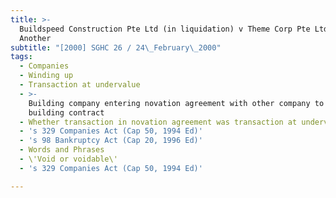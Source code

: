 ```yaml
---
title: >-
  Buildspeed Construction Pte Ltd (in liquidation) v Theme Corp Pte Ltd and
  Another
subtitle: "[2000] SGHC 26 / 24\_February\_2000"
tags:
  - Companies
  - Winding up
  - Transaction at undervalue
  - >-
    Building company entering novation agreement with other company to take over
    building contract
  - Whether transaction in novation agreement was transaction at undervalue
  - 's 329 Companies Act (Cap 50, 1994 Ed)'
  - 's 98 Bankruptcy Act (Cap 20, 1996 Ed)'
  - Words and Phrases
  - \'Void or voidable\'
  - 's 329 Companies Act (Cap 50, 1994 Ed)'

---
```


